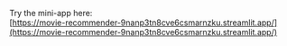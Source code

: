 
Try the mini-app here:  
[https://movie-recommender-9nanp3tn8cve6csmarnzku.streamlit.app/](https://movie-recommender-9nanp3tn8cve6csmarnzku.streamlit.app/)

